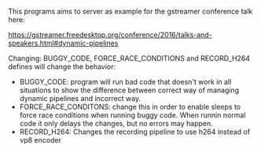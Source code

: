 This programs aims to server as example for the gstreamer 
conference talk here:

https://gstreamer.freedesktop.org/conference/2016/talks-and-speakers.html#dynamic-pipelines

Changing: BUGGY_CODE, FORCE_RACE_CONDITIONS and RECORD_H264 defines will 
change the behavior:

 * BUGGY_CODE: program will run bad code that doesn't work in all situations to
 show the difference between correct way of managing dynamic pipelines
 and incorrect way.
 * FORCE_RACE_CONDITONS: change this in order to enable sleeps to force
 race conditions when running buggy code. When runnin normal code it
 only delays the changes, but no errors may happen.
 * RECORD_H264: Changes the recording pipeline to use h264 instead of
 vp8 encoder
